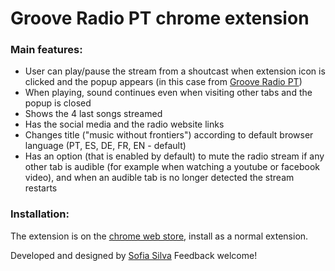 # Groove Radio PT chrome extension

### Main features:
 - User can play/pause the stream from a shoutcast when extension icon is clicked and the popup appears (in this case from [Groove Radio PT](https://grooveradiopt.com/))
 - When playing, sound continues even when visiting other tabs and the popup is closed
 - Shows the 4 last songs streamed
 - Has the social media and the radio website links
 - Changes title ("music without frontiers") according to default browser language (PT, ES, DE, FR, EN - default)
 - Has an option (that is enabled by default) to mute the radio stream if any other tab is audible (for example when watching a youtube or facebook video), and when an audible tab is no longer detected the stream restarts

### Installation:
The extension is on the [chrome web store](https://chrome.google.com/webstore/detail/groove-radio-pt/aadficocbpaijelnmdkhjdkfdnikggka?hl=en&authuser=1), install as a normal extension.

Developed and designed by [Sofia Silva](https://github.com/sofiabsilva)
Feedback welcome!
